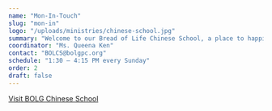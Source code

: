```yaml
---
name: "Mon-In-Touch"
slug: "mon-in"
logo: "/uploads/ministries/chinese-school.jpg"
summary: "Welcome to our Bread of Life Chinese School, a place to happily learn Chinese. We meet from 1:30 – 4:15 PM every Sunday. Our current President is Ms. Queena Ken."
coordinator: "Ms. Queena Ken"
contact: "BOLCS@bolgpc.org"
schedule: "1:30 – 4:15 PM every Sunday"
order: 2
draft: false
---
```


<a href="https://gpcschool.org/" target="_blank" rel="noopener noreferrer">
  Visit BOLG Chinese School
</aG